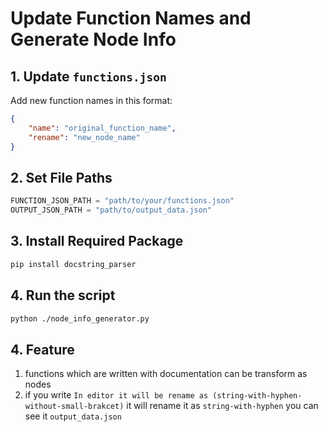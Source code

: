 # Update Function Names and Generate Node Info
 
 ## 1. Update `functions.json`
 Add new function names in this format:
 ```json
 {
     "name": "original_function_name",
     "rename": "new_node_name"
 }
 ```
 
 ## 2. Set File Paths
 ```python
 FUNCTION_JSON_PATH = "path/to/your/functions.json"  
 OUTPUT_JSON_PATH = "path/to/output_data.json" 
 ```
 
 ## 3.  Install Required Package
 
 ```sh
 pip install docstring_parser
 ```
 
 ## 4. Run the script
 ```sh
 python ./node_info_generator.py
 ```


## 4. Feature
1. functions which are written with documentation can be transform as nodes 
2. if you write `In editor it will be rename as (string-with-hyphen-without-small-brakcet)` it will rename it as `string-with-hyphen` you can see it `output_data.json`
